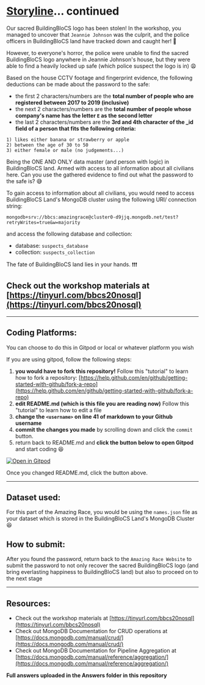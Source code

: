 # [Storyline](https://github.com/joelleoqiyi/BBCS-X-NoSQL/blob/master/Part2/storyline.md)... continued

Our sacred BuildingBloCS logo has been stolen! In the workshop, you managed to uncover that `Jeannie Johnson` was the culprit, and the police officers in BuildingBloCS land have tracked down and caught her! :grimacing:

However, to everyone's horror, the police were unable to find the sacred BuildingBloCS logo anywhere in Jeannie Johnson's house, but they were able to find a heavily locked up safe (which police suspect the logo is in) :weary:

Based on the house CCTV footage and fingerprint evidence, the following deductions can be made about the password to the safe:
- the first 2 characters/numbers are the **total number of people who are registered between 2017 to 2019 (inclusive)**
- the next 2 characters/numbers are the **total number of people whose company's name has the letter `E` as the second letter**
- the last 2 characters/numbers are the **3rd and 4th character of the _id field of a person that fits the following criteria:**
```
1) likes either banana or strawberry or apple
2) between the age of 30 to 50
3) either female or male (no judgements...)
```

Being the ONE AND ONLY data master (and person with logic) in BuildingBloCS land. Armed with access to all information about all civilians here. Can you use the gathered evidence to find out what the password to the safe is? :sweat_smile:

To gain access to information about all civilians, you would need to access BuildingBloCS Land's MongoDB cluster using the following URI/ connection string:
```
mongodb+srv://bbcs:amazingrace@cluster0-d9jjq.mongodb.net/test?retryWrites=true&w=majority
```
and access the following database and collection:
- database: `suspects_database`
- collection: `suspects_collection`

The fate of BuildingBloCS land lies in your hands. :exclamation::exclamation::exclamation:


## Check out the workshop materials at [https://tinyurl.com/bbcs20nosql](https://tinyurl.com/bbcs20nosql)

---

## Coding Platforms:

You can choose to do this in Gitpod or local or whatever platform you wish

If you are using gitpod, follow the following steps:
1) **you would have to fork this repository!** Follow this "tutorial" to learn how to fork a repository: [https://help.github.com/en/github/getting-started-with-github/fork-a-repo](https://help.github.com/en/github/getting-started-with-github/fork-a-repo)
2) **edit README.md (which is this file you are reading now)** Follow this "tutorial" to learn how to edit a file
3) **change the `<username>` on line 41 of markdown to your Github username**
4) **commit the changes you made** by scrolling down and click the `commit` button.
5) return back to README.md and **click the button below to open Gitpod** and start coding :laughing:

[![Open in Gitpod](https://gitpod.io/button/open-in-gitpod.svg)](https://gitpod.io/#https://github.com/<username>/BBCS-X-NoSQL-AmazingRace)

Once you changed README.md, click the button above.

---

## Dataset used:

For this part of the Amazing Race, you would be using the `names.json` file as your dataset which is stored in the BuildingBloCS Land's MongoDB Cluster :laughing:

## How to submit:

After you found the password, return back to the `Amazing Race Website` to submit the password to not only recover the sacred BuildingBloCS logo (and bring everlasting happiness to BuildingBloCS land) but also to proceed on to the next stage

---

## Resources:

- Check out the workshop materials at [https://tinyurl.com/bbcs20nosql](https://tinyurl.com/bbcs20nosql)
- Check out MongoDB Documentation for CRUD operations at [https://docs.mongodb.com/manual/crud/](https://docs.mongodb.com/manual/crud/)
- Check out MongoDB Documentation for Pipeline Aggregation at [https://docs.mongodb.com/manual/reference/aggregation/](https://docs.mongodb.com/manual/reference/aggregation/)

**Full answers uploaded in the Answers folder in this repository**
